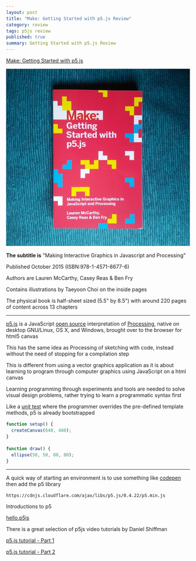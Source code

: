 ```yaml
---
layout: post
title: "Make: Getting Started with p5.js Review"
category: review
tags: p5js review
published: true
summary: Getting Started with p5.js Review
---
```


[Make: Getting Started with p5.js](http://www.makershed.com/products/make-getting-started-with-p5-js)

![Make: Getting Started with p5.js](/public/p5js.jpg)

**The subtitle is** "Making Interactive Graphics in Javascript and Processing"

Published October 2015 (ISBN:978-1-4571-8677-6)

Authors are Lauren McCarthy, Casey Reas & Ben Fry

Contains illustrations by Taeyoon Choi on the inside pages

The physical book is half-sheet sized (5.5" by 8.5") with around 220 pages of content across 13 chapters

---

[p5.js](http://p5js.org/) is a JavaScript [open source](https://github.com/processing/p5.js) interpretation of [Processing](https://processing.org/), native on desktop GNU/Linux, OS X, and Windows, brought over to the browser for html5 canvas

This has the same idea as Processing of sketching with code, instead without the need of stopping for a compilation step

This is different from using a vector graphics application as it is about learning to program through computer graphics using JavaScript on a html canvas

Learning programming through experiments and tools are needed to solve visual design problems, rather trying to learn a programmatic syntax first

Like a [unit test](https://en.wikipedia.org/wiki/JUnit) where the programmer overrides the pre-defined template methods, p5 is already bootstrapped

~~~javascript
function setup() {
  createCanvas(640, 480);
}

function draw() {
  ellipse(50, 50, 80, 80);
}
~~~

---

A quick way of starting an environment is to use something like [codepen](http://codepen.io/) then add the p5 library

~~~
https://cdnjs.cloudflare.com/ajax/libs/p5.js/0.4.22/p5.min.js
~~~

Introductions to p5

[hello.p5js](http://hello.p5js.org/)

There is a great selection of p5js video tutorials by Daniel Shiffman

[p5.js tutorial - Part 1](https://www.youtube.com/playlist?list=PLRqwX-V7Uu6Zy51Q-x9tMWIv9cueOFTFA)

[p5.js tutorial - Part 2](https://www.youtube.com/playlist?list=PLRqwX-V7Uu6bI1SlcCRfLH79HZrFAtBvX)
